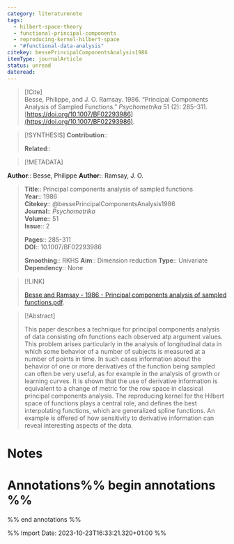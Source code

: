 ```yaml
---
category: literaturenote
tags:
  - hilbert-space-theory
  - functional-principal-components
  - reproducing-kernel-hilbert-space
  - "#functional-data-analysis"
citekey: bessePrincipalComponentsAnalysis1986
itemType: journalArticle
status: unread
dateread:
---
```


> [!Cite]  
> Besse, Philippe, and J. O. Ramsay. 1986. “Principal Components Analysis of Sampled Functions.” _Psychometrika_ 51 (2): 285–311. [https://doi.org/10.1007/BF02293986](https://doi.org/10.1007/BF02293986).

> [!SYNTHESIS] 
>**Contribution**::
>
>**Related**:: 
>

> [!METADATA]  
>
**Author**:: Besse, Philippe
**Author**:: Ramsay, J. O.<br>
> **Title**:: Principal components analysis of sampled functions    
> **Year**:: 1986     
> **Citekey**:: @bessePrincipalComponentsAnalysis1986    
>**Journal**:: *Psychometrika*    
>**Volume**:: 51    
>**Issue**:: 2     
>    
>    
>     
> **Pages**:: 285-311    
>**DOI**:: 10.1007/BF02293986    
>
> **Smoothing**:: RKHS
> **Aim**:: Dimension reduction
>**Type**:: Univariate
>**Dependency**:: None

> [!LINK] 
>
> [Besse and Ramsay - 1986 - Principal components analysis of sampled functions.pdf](file:///Users/steven/Library/CloudStorage/GoogleDrive-steven.golovkine@ul.ie/My%20Drive/bibliography/Psychometrika/1986/Besse%20and%20Ramsay%20-%201986%20-%20Principal%20components%20analysis%20of%20sampled%20functions.pdf).

>[!Abstract]
>
>This paper describes a technique for principal components analysis of data consisting ofn functions each observed atp argument values. This problem arises particularly in the analysis of longitudinal data in which some behavior of a number of subjects is measured at a number of points in time. In such cases information about the behavior of one or more derivatives of the function being sampled can often be very useful, as for example in the analysis of growth or learning curves. It is shown that the use of derivative information is equivalent to a change of metric for the row space in classical principal components analysis. The reproducing kernel for the Hilbert space of functions plays a central role, and defines the best interpolating functions, which are generalized spline functions. An example is offered of how sensitivity to derivative information can reveal interesting aspects of the data.
>>


# Notes<br>
# Annotations%% begin annotations %%  
 
  
%% end annotations %%

%% Import Date: 2023-10-23T16:33:21.320+01:00 %%
